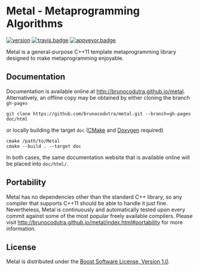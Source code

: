 # Metal - Metaprogramming Algorithms

[![version]][semver]
[![travis.badge]][travis.metal]
[![appveyor.badge]][appveyor.metal]

Metal is a general-purpose C++11 template metaprogramming library
designed to make metaprogramming enjoyable.

## Documentation

Documentation is available online at http://brunocodutra.github.io/metal.
Alternatively, an offline copy may be obtained by either
cloning the branch `gh-pages`

    git clone https://github.com/brunocodutra/metal.git --branch=gh-pages doc/html

or locally building the target `doc` ([CMake] and [Doxygen] required)

    cmake /path/to/Metal
    cmake --build . --target doc

In both cases, the same documentation website that is available online will be
placed into `doc/html/`.

## Portability

Metal has no dependencies other than the standard C++ library,
so any compiler that supports C++11 should be able to handle it just fine.
Nevertheless, Metal is continuously and automatically tested upon every commit
against some of the most popular freely available compilers.
Please visit http://brunocodutra.github.io/metal/index.html#portability for
more information.

## License

Metal is distributed under the
[Boost Software License, Version 1.0][boost.license].

[version]:          http://badge.fury.io/gh/brunocodutra%2Fmetal.svg
[semver]:           http://semver.org

[travis.metal]:     http://travis-ci.org/brunocodutra/metal
[travis.badge]:     http://travis-ci.org/brunocodutra/metal.svg?branch=master

[appveyor.metal]:   http://ci.appveyor.com/project/brunocodutra/metal
[appveyor.badge]:   http://ci.appveyor.com/api/projects/status/85pk8n05n4r5x103/branch/master?svg=true

[boost.license]:    http://boost.org/LICENSE_1_0.txt

[CMake]:            http://cmake.org/
[Doxygen]:          http://doxygen.org/
